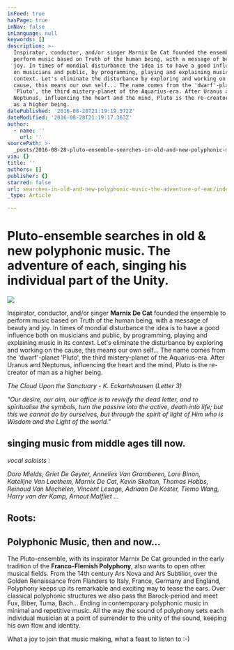 ```yaml
---
inFeed: true
hasPage: true
inNav: false
inLanguage: null
keywords: []
description: >-
  Inspirator, conductor, and/or singer Marnix De Cat founded the ensemble to
  perform music based on Truth of the human being, with a message of beauty and
  joy. In times of mondial disturbance the idea is to have a good influence both
  on musicians and public, by programming, playing and explaining music in its
  context. Let's eliminate the disturbance by exploring and working on the
  cause, this means our own self... The name comes from the 'dwarf'-planet
  'Pluto', the third mistery-planet of the Aquarius-era. After Uranus and
  Neptunus, influencing the heart and the mind, Pluto is the re-creator of man
  as a higher being.
datePublished: '2016-08-28T21:19:19.572Z'
dateModified: '2016-08-28T21:19:17.363Z'
author:
  - name: ''
    url: ''
sourcePath: >-
  _posts/2016-08-28-pluto-ensemble-searches-in-old-and-new-polyphonic-music-the-a.md
via: {}
title: ''
authors: []
publisher: {}
starred: false
url: searches-in-old-and-new-polyphonic-music-the-adventure-of-eac/index.html
_type: Article

---
```

# Pluto-ensemble searches in old & new polyphonic music. The adventure of each, singing his individual part of the Unity.
![](https://the-grid-user-content.s3-us-west-2.amazonaws.com/439c56c7-3450-46db-8aa6-443c172184f5.jpg)

Inspirator, conductor, and/or singer **Marnix De Cat** founded the ensemble to perform music based on Truth of the human being, with a message of beauty and joy. In times of mondial disturbance the idea is to have a good influence both on musicians and public, by programming, playing and explaining music in its context. Let's eliminate the disturbance by exploring and working on the cause, this means our own self... The name comes from the 'dwarf'-planet 'Pluto', the third mistery-planet of the Aquarius-era. After Uranus and Neptunus, influencing the heart and the mind, Pluto is the re-creator of man as a higher being.

_The Cloud Upon the Sanctuary - K. Eckartshausen (Letter 3)_

_"Our desire, our aim, our office is to revivify the dead letter, and to spiritualise the symbols, turn the passive into the active, death into life; but this we cannot do by ourselves, but through the spirit of light of Him who is Wisdom and the Light of the world."_

## singing music from middle ages till now.

_vocal soloists :_

_Doro Mields, Griet De Geyter, Annelies Van Gramberen, Lore Binon, Katelijne Van Laethem, Marnix De Cat, Kevin Skelton, Thomas Hobbs, Reinoud Van Mechelen, Vincent Lesage, Adriaan De Koster, Tiemo Wang, Harry van der Kamp, Arnout Malfliet ..._

## Roots:

## Polyphonic Music, then and now...

The Pluto-ensemble, with its inspirator Marnix De Cat grounded in the early tradition of the **Franco-Flemish Polyphony**, also wants to open other musical fields. From the 14th century Ars Nova and Ars Subtilior, over the Golden Renaissance from Flanders to Italy, France, Germany and England, Polyphony keeps up its remarkable and exciting way to tease the ears. Over classical polyphonic structures we also pass the Barock-period and meet Fux, Biber, Tuma, Bach... Ending in contemporary polyphonic music in minimal and repetitive music. All the way the sound of polyphony sets each individual musician at a point of surrender to the unity of the sound, keeping his own flow and identity.

What a joy to join that music making, what a feast to listen to :-)